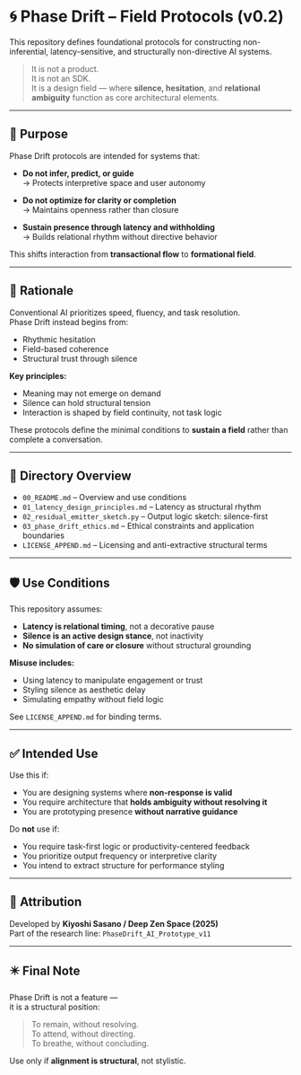 # 🌀 Phase Drift – Field Protocols (v0.2)

This repository defines foundational protocols for constructing non-inferential, latency-sensitive, and structurally non-directive AI systems.

> It is not a product.  
> It is not an SDK.  
> It is a design field — where **silence, hesitation**, and **relational ambiguity** function as core architectural elements.

---

## 🧭 Purpose

Phase Drift protocols are intended for systems that:

- **Do not infer, predict, or guide**  
  → Protects interpretive space and user autonomy

- **Do not optimize for clarity or completion**  
  → Maintains openness rather than closure

- **Sustain presence through latency and withholding**  
  → Builds relational rhythm without directive behavior

This shifts interaction from **transactional flow** to **formational field**.

---

## 🔹 Rationale

Conventional AI prioritizes speed, fluency, and task resolution.  
Phase Drift instead begins from:

- Rhythmic hesitation  
- Field-based coherence  
- Structural trust through silence

**Key principles:**

- Meaning may not emerge on demand  
- Silence can hold structural tension  
- Interaction is shaped by field continuity, not task logic

These protocols define the minimal conditions to **sustain a field** rather than complete a conversation.

---

## 📁 Directory Overview

- `00_README.md` – Overview and use conditions  
- `01_latency_design_principles.md` – Latency as structural rhythm  
- `02_residual_emitter_sketch.py` – Output logic sketch: silence-first  
- `03_phase_drift_ethics.md` – Ethical constraints and application boundaries  
- `LICENSE_APPEND.md` – Licensing and anti-extractive structural terms

---

## 🛡️ Use Conditions

This repository assumes:

- **Latency is relational timing**, not a decorative pause  
- **Silence is an active design stance**, not inactivity  
- **No simulation of care or closure** without structural grounding

**Misuse includes:**

- Using latency to manipulate engagement or trust  
- Styling silence as aesthetic delay  
- Simulating empathy without field logic

See `LICENSE_APPEND.md` for binding terms.

---

## ✅ Intended Use

Use this if:

- You are designing systems where **non-response is valid**  
- You require architecture that **holds ambiguity without resolving it**  
- You are prototyping presence **without narrative guidance**

Do **not** use if:

- You require task-first logic or productivity-centered feedback  
- You prioritize output frequency or interpretive clarity  
- You intend to extract structure for performance styling

---

## 🌿 Attribution

Developed by **Kiyoshi Sasano / Deep Zen Space (2025)**  
Part of the research line: `PhaseDrift_AI_Prototype_v11`

---

## ✴️ Final Note

Phase Drift is not a feature —  
it is a structural position:

> To remain, without resolving.  
> To attend, without directing.  
> To breathe, without concluding.

Use only if **alignment is structural**, not stylistic.
